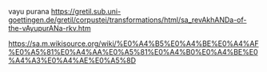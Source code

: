 
vayu purana
https://gretil.sub.uni-goettingen.de/gretil/corpustei/transformations/html/sa_revAkhANDa-of-the-vAyupurANa-rkv.htm

https://sa.m.wikisource.org/wiki/%E0%A4%B5%E0%A4%BE%E0%A4%AF%E0%A5%81%E0%A4%AA%E0%A5%81%E0%A4%B0%E0%A4%BE%E0%A4%A3%E0%A4%AE%E0%A5%8D

